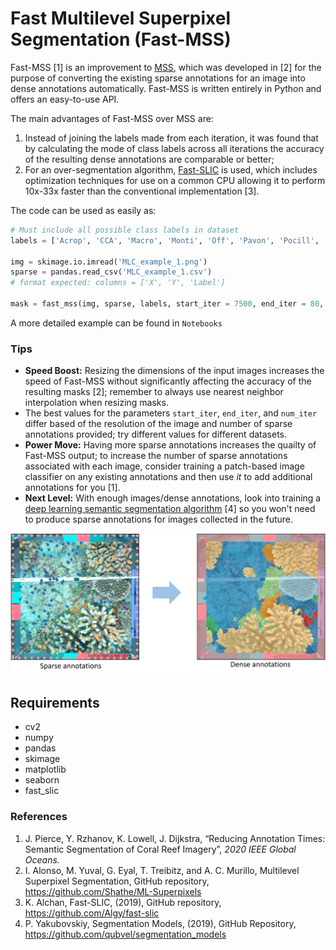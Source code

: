 # Fast Multilevel Superpixel Segmentation (Fast-MSS)

Fast-MSS [1] is an improvement to [MSS](https://github.com/Shathe/ML-Superpixels), which was developed in [2] for the purpose of converting the existing sparse annotations for an image into dense annotations automatically. Fast-MSS is written entirely in Python and offers an easy-to-use API. 

The main advantages of Fast-MSS over MSS are:
1.	Instead of joining the labels made from each iteration, it was found that by calculating the mode of class labels across all iterations the accuracy of the resulting dense annotations are comparable or better;
2.	For an over-segmentation algorithm, [Fast-SLIC](https://github.com/Algy/fast-slic) is used, which includes optimization techniques for use on a common CPU allowing it to perform 10x-33x faster than the conventional implementation [3]. 

The code can be used as easily as:
```python
# Must include all possible class labels in dataset
labels = ['Acrop', 'CCA', 'Macro', 'Monti', 'Off', 'Pavon', 'Pocill', 'Porit', 'Sand', 'Turf'] 

img = skimage.io.imread('MLC_example_1.png')
sparse = pandas.read_csv('MLC_example_1.csv') 
# format expected: columns = ['X', 'Y', 'Label']

mask = fast_mss(img, sparse, labels, start_iter = 7500, end_iter = 80, num_iter = 20, method = 'mode')
```
A more detailed example can be found in `Notebooks`

### Tips
* **Speed Boost:** Resizing the dimensions of the input images increases the speed of Fast-MSS without significantly affecting the accuracy of the resulting masks [2]; remember to always use nearest neighbor interpolation when resizing masks.
* The best values for the parameters `start_iter`, `end_iter`, and `num_iter` differ based of the resolution of the image and number of sparse annotations provided; try different values for different datasets.
* **Power Move:** Having more sparse annotations increases the quailty of Fast-MSS output; to increase the number of sparse annotations associated with each image, consider training a patch-based image classifier on any existing annotations and then use *it* to add additional annotations for you [1].
* **Next Level:** With enough images/dense annotations, look into training a [deep learning semantic segmentation algorithm](https://github.com/qubvel/segmentation_models) [4] so you won't need to produce sparse annotations for images collected in the future. 

![](Example_Images/MLC_Example.png)

## Requirements
* cv2
* numpy
* pandas
* skimage
* matplotlib
* seaborn
* fast_slic

### References
1.  J. Pierce, Y. Rzhanov, K. Lowell, J. Dijkstra, “Reducing Annotation Times: Semantic Segmentation of Coral Reef Imagery”, *2020 IEEE Global Oceans.*
2.  I. Alonso, M. Yuval, G. Eyal, T. Treibitz, and A. C. Murillo, Multilevel Superpixel Segmentation, GitHub repository, https://github.com/Shathe/ML-Superpixels
3.  K. Alchan, Fast-SLIC, (2019), GitHub repository, https://github.com/Algy/fast-slic
4.  P. Yakubovskiy, Segmentation Models, (2019), GitHub Repository, https://github.com/qubvel/segmentation_models
